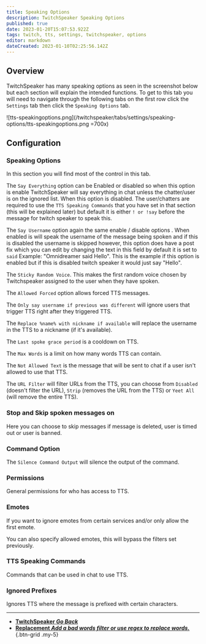 ```yaml
---
title: Speaking Options
description: TwitchSpeaker Speaking Options 
published: true
date: 2023-01-20T15:07:53.922Z
tags: twitch, tts, settings, twitchspeaker, options
editor: markdown
dateCreated: 2023-01-10T02:25:56.142Z
---
```


## Overview

TwitchSpeaker has many speaking options as seen in the screenshot below but each section will explain the intended functions. To get to this tab you will need to navigate through the following tabs on the first row click the `Settings` tab then click the `Speaking Options` tab.

![tts-speakingoptions.png](/twitchspeaker/tabs/settings/speaking-options/tts-speakingoptions.png =700x)

## Configuration
### Speaking Options 
In this section you will find most of the control in this tab. 

The `Say Everything` option can be Enabled or disabled so when this option is enable TwitchSpeaker will say everything in chat unless the chatter/user is on the ignored list. When this option is disabled. The user/chatters are required to use the `TTS Speaking Commands` that you have set in that section (this will be explained later) but default it is either `! or !say` before the message for twitch speaker to speak this. 

The `Say Username` option again the same enable / disable options . When enabled is will speak the username of the message being spoken  and if this is disabled the username is skipped  however, this option does have a post fix which you can edit by changing the text in this field by default it is set to `said`  Example: "Omnidreamer said Hello". This is the example if this option is enabled but if this is disabled twitch speaker it would just say "Hello".

The `Sticky Random Voice`. This makes the first random voice chosen by Twitchspeaker assigned to the user when they have spoken.

The `Allowed Forced` option allows forced TTS messages.

The `Only say username if previous was different` will ignore users that trigger TTS right after they triggered TTS.

The `Replace %name% with nickname if available` will replace the username in the TTS to a nickname (if it's available).

The `Last spoke grace period` is a cooldown on TTS.

The `Max Words` is a limit on how many words TTS can contain.

The `Not Allowed Text` is the message that will be sent to chat if a user isn't allowed to use that TTS.

The `URL Filter` will filter URLs from the TTS, you can choose from `Disabled` (doesn't filter the URL), `Strip` (removes the URL from the TTS) or `Yeet All` (will remove the entire TTS).

### Stop and Skip spoken messages on
Here you can choose to skip messages if message is deleted, user is timed out or user is banned.

### Command Option
The `Silence Command Output` will silence the output of the command.

### Permissions
General permissions for who has access to TTS.

### Emotes
If you want to ignore emotes from certain services and/or only allow the first emote.

You can also specify allowed emotes, this will bypass the filters set previously.

### TTS Speaking Commands
Commands that can be used in chat to use TTS.

### Ignored Prefixes
Ignores TTS where the message is prefixed with certain characters.

---

- [<i class="mdi mdi-chevron-left"></i>**TwitchSpeaker *Go Back***](/TwitchSpeaker)
- [<i class="mdi mdi-content-cut text--twitch"></i>**Replacement *Add a bad words filter or use regex to replace words.***](/TwitchSpeaker/Settings/Replacement)
{.btn-grid .my-5}

